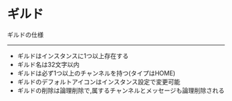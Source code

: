 # ギルド

ギルドの仕様

---

- ギルドはインスタンスに1つ以上存在する
- ギルド名は32文字以内
- ギルドは必ず1つ以上のチャンネルを持つ(タイプはHOME)
- ギルドのデフォルトアイコンはインスタンス設定で変更可能
- ギルドの削除は論理削除で,属するチャンネルとメッセージも論理削除される